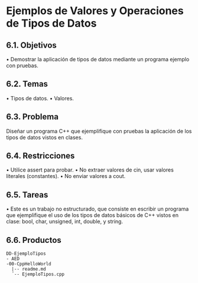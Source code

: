 # Ejemplos de Valores y Operaciones de Tipos de Datos
## 6.1. Objetivos
• Demostrar la aplicación de tipos de datos mediante un programa ejemplo con pruebas. 
## 6.2. Temas
• Tipos de datos. 
• Valores.
## 6.3. Problema
Diseñar un programa C++ que ejemplifique con pruebas la aplicación de los tipos de datos vistos en clases.
 ## 6.4. Restricciones
• Utilice assert para probar. 
• No extraer valores de cin, usar valores literales (constantes). 
• No enviar valores a cout.
## 6.5. Tareas
• Este es un trabajo no estructurado, que consiste en escribir un programa que ejemplifique el uso de los tipos de datos básicos de C++ vistos en clase: bool, char, unsigned, int, double, y string.
## 6.6. Productos

```
DD-EjemploTipos
- AED 
-00-CppHelloWorld
  |-- readme.md 
  ´-- EjemploTipos.cpp
```
